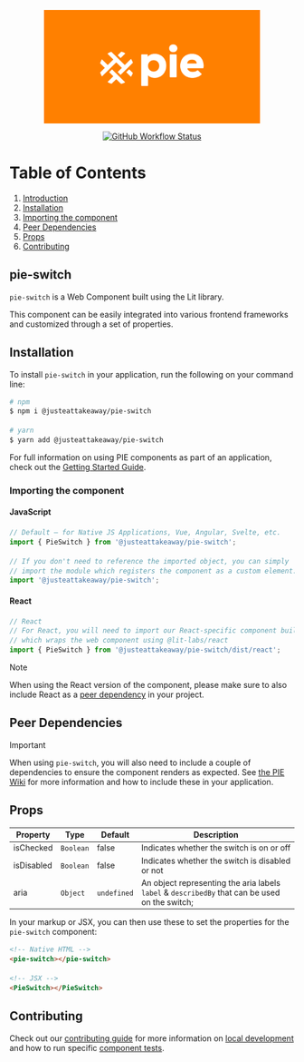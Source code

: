 <p align="center">
  <img align="center" src="../../../readme_image.png" height="200" alt="">
</p>

<p align="center">
  <a href="https://www.npmjs.com/@justeattakeaway/pie-switch">
    <img alt="GitHub Workflow Status" src="https://img.shields.io/npm/v/@justeattakeaway/pie-switch.svg">
  </a>
</p>

# Table of Contents

1. [Introduction](#pie-switch)
2. [Installation](#installation)
3. [Importing the component](#importing-the-component)
4. [Peer Dependencies](#peer-dependencies)
5. [Props](#props)
6. [Contributing](#contributing)

## pie-switch

`pie-switch` is a Web Component built using the Lit library.

This component can be easily integrated into various frontend frameworks and customized through a set of properties.


## Installation

To install `pie-switch` in your application, run the following on your command line:

```bash
# npm
$ npm i @justeattakeaway/pie-switch

# yarn
$ yarn add @justeattakeaway/pie-switch
```

For full information on using PIE components as part of an application, check out the [Getting Started Guide](https://github.com/justeattakeaway/pie/wiki/Getting-started-with-PIE-Web-Components).


### Importing the component

#### JavaScript
```js
// Default – for Native JS Applications, Vue, Angular, Svelte, etc.
import { PieSwitch } from '@justeattakeaway/pie-switch';

// If you don't need to reference the imported object, you can simply
// import the module which registers the component as a custom element.
import '@justeattakeaway/pie-switch';
```

#### React
```js
// React
// For React, you will need to import our React-specific component build
// which wraps the web component using @lit-labs/react
import { PieSwitch } from '@justeattakeaway/pie-switch/dist/react';
```

> [!NOTE]
> When using the React version of the component, please make sure to also
> include React as a [peer dependency](#peer-dependencies) in your project.


## Peer Dependencies

> [!IMPORTANT]
> When using `pie-switch`, you will also need to include a couple of dependencies to ensure the component renders as expected. See [the PIE Wiki](https://github.com/justeattakeaway/pie/wiki/Getting-started-with-PIE-Web-Components#expected-dependencies) for more information and how to include these in your application.


## Props

| Property | Type | Default | Description |
|---|---|---|---|
| isChecked | `Boolean` | false | Indicates whether the switch is on or off |
| isDisabled | `Boolean` | false | Indicates whether the switch is disabled or not |
| aria  | `Object`  | `undefined`  | An object representing the aria labels `label` & `describedBy` that can be used on the switch;

In your markup or JSX, you can then use these to set the properties for the `pie-switch` component:

```html
<!-- Native HTML -->
<pie-switch></pie-switch>

<!-- JSX -->
<PieSwitch></PieSwitch>
```

## Contributing

Check out our [contributing guide](https://github.com/justeattakeaway/pie/wiki/Contributing-Guide) for more information on [local development](https://github.com/justeattakeaway/pie/wiki/Contributing-Guide#local-development) and how to run specific [component tests](https://github.com/justeattakeaway/pie/wiki/Contributing-Guide#testing).